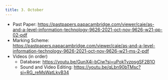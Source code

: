 ```yaml
---
title: 3. October
---
```


- Past Paper: https://pastpapers.papacambridge.com/viewer/caie/as-and-a-level-information-technology-9626-2021-oct-nov-9626-w21-qp-02-pdf
- Marking Scheme: https://pastpapers.papacambridge.com/viewer/caie/as-and-a-level-information-technology-9626-2021-oct-nov-9626-w21-ms-2-pdf
- Videos (in order)
    - Database: https://youtu.be/GunX4i-bCiw?si=uPokTvzpsgSF2B1O
    - Sound and Video Editing: https://youtu.be/qLbn90bTMsc?si=RG_reMsWatLkvB34
    
    